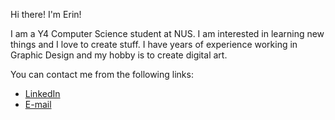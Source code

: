 Hi there! I'm Erin!

I am a Y4 Computer Science student at NUS. I am interested in learning new things and I love to create stuff. I have years of experience working in Graphic Design and my hobby is to create digital art.

You can contact me from the following links:
- [LinkedIn](https://linkedin.com/in/erinmayg)
- [E-mail](mailto:erinmayg@gmail.com)
